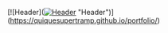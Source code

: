 [![Header]([![Header](https://eduardofierro.pro/assets/thumb/github-cover.jpg "Header")](https://youtube.com/EduardoFierroPro?sub_confirmation=1) "Header")](https://quiquesupertramp.github.io/portfolio/)





<!--
**QuiqueSupertramp/QuiqueSupertramp** is a ✨ _special_ ✨ repository because its `README.md` (this file) appears on your GitHub profile.

Here are some ideas to get you started:
### Hi there 👋

- 🔭 I’m currently working on ...
- 🌱 I’m currently learning ...
- 👯 I’m looking to collaborate on ...
- 🤔 I’m looking for help with ...
- 💬 Ask me about ...
- 📫 How to reach me: ...
- 😄 Pronouns: ...
- ⚡ Fun fact: ...
-->
